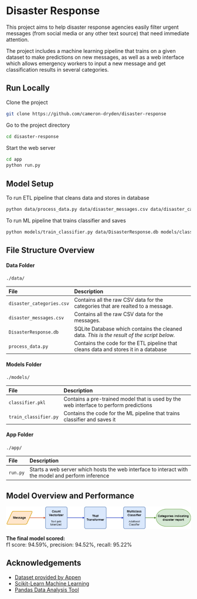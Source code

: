 # Disaster Response

This project aims to help disaster response agencies easily filter urgent messages (from social media or any other text source) that need immediate attention.

The project includes a machine learning pipeline that trains on a given dataset to make predictions on new messages, as well as a web interface which allows emergency workers to input a new message and get classification results in several categories.

## Run Locally

Clone the project

```bash
git clone https://github.com/cameron-dryden/disaster-response
```

Go to the project directory

```bash
cd disaster-response
```

Start the web server

```bash
cd app
python run.py
```

## Model Setup

To run ETL pipeline that cleans data and stores in database

```bash
python data/process_data.py data/disaster_messages.csv data/disaster_categories.csv data/DisasterResponse.db
```

To run ML pipeline that trains classifier and saves

```bash
python models/train_classifier.py data/DisasterResponse.db models/classifier.pkl
```

## File Structure Overview

#### Data Folder

```bash
./data/
```

| File                      | Description                                                                                |
| :------------------------ | :----------------------------------------------------------------------------------------- |
| `disaster_categories.csv` | Contains all the raw CSV data for the categories that are realted to a message.            |
| `disaster_messages.csv`   | Contains all the raw CSV data for the messages.                                            |
| `DisasterResponse.db`     | SQLite Database which contains the cleaned data. _This is the result of the script below._ |
| `process_data.py`         | Contains the code for the ETL pipeline that cleans data and stores it in a database        |

#### Models Folder

```bash
./models/
```

| File                  | Description                                                                           |
| :-------------------- | :------------------------------------------------------------------------------------ |
| `classifier.pkl`      | Contains a pre-trained model that is used by the web interface to perform predictions |
| `train_classifier.py` | Contains the code for the ML pipeline that trains classifier and saves it             |

#### App Folder

```bash
./app/
```

| File     | Description                                                                                        |
| :------- | :------------------------------------------------------------------------------------------------- |
| `run.py` | Starts a web server which hosts the web interface to interact with the model and perform inference |

## Model Overview and Performance

![ML Pipeline Diagram](ML_Pipeline.png?raw=true)

**The final model scored:** \
f1 score: 94.59%, precision: 94.52%, recall: 95.22%

## Acknowledgements

- [Dataset provided by Appen](https://appen.com/)
- [Scikit-Learn Machine Learning](https://scikit-learn.org/stable/)
- [Pandas Data Analysis Tool](https://pandas.pydata.org/docs/)
